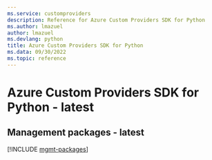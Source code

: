 ```yaml
---
ms.service: customproviders
description: Reference for Azure Custom Providers SDK for Python
ms.author: lmazuel
author: lmazuel
ms.devlang: python
title: Azure Custom Providers SDK for Python
ms.data: 09/30/2022
ms.topic: reference
---
```

# Azure Custom Providers SDK for Python - latest

## Management packages - latest
[!INCLUDE [mgmt-packages](custom-providers-mgmt-index.md)]